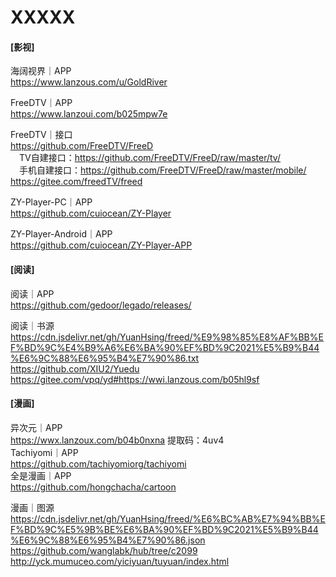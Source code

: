 # XXXXX

#### [影视]
海阔视界｜APP</br>
https://www.lanzous.com/u/GoldRiver

FreeDTV｜APP</br>
https://www.lanzoui.com/b025mpw7e</br>

FreeDTV｜接口</br>
https://github.com/FreeDTV/FreeD</br>
　TV自建接口：https://github.com/FreeDTV/FreeD/raw/master/tv/</br>
　手机自建接口：https://github.com/FreeDTV/FreeD/raw/master/mobile/</br>
https://gitee.com/freedTV/freed

ZY-Player-PC｜APP</br>
https://github.com/cuiocean/ZY-Player

ZY-Player-Android｜APP</br>
https://github.com/cuiocean/ZY-Player-APP</br>


#### [阅读]
阅读｜APP</br>
https://github.com/gedoor/legado/releases/

阅读｜书源</br>
https://cdn.jsdelivr.net/gh/YuanHsing/freed/%E9%98%85%E8%AF%BB%EF%BD%9C%E4%B9%A6%E6%BA%90%EF%BD%9C2021%E5%B9%B44%E6%9C%88%E6%95%B4%E7%90%86.txt</br>
https://github.com/XIU2/Yuedu</br>
https://gitee.com/vpq/yd#https://wwi.lanzous.com/b05hl9sf

#### [漫画]
异次元｜APP</br>
https://wwx.lanzoux.com/b04b0nxna 提取码：4uv4</br>
Tachiyomi｜APP</br>
https://github.com/tachiyomiorg/tachiyomi</br>
全是漫画｜APP</br>
https://github.com/hongchacha/cartoon

漫画｜图源</br>
https://cdn.jsdelivr.net/gh/YuanHsing/freed/%E6%BC%AB%E7%94%BB%EF%BD%9C%E5%9B%BE%E6%BA%90%EF%BD%9C2021%E5%B9%B44%E6%9C%88%E6%95%B4%E7%90%86.json</br>
https://github.com/wanglabk/hub/tree/c2099</br>
http://yck.mumuceo.com/yiciyuan/tuyuan/index.html
